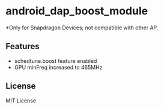 # android_dap_boost_module
*Only for Snapdragon Devices; not compatible with other AP.
## Features
- schedtune.boost feature enabled
- GPU minFreq increased to 465MHz

## License
MIT License
